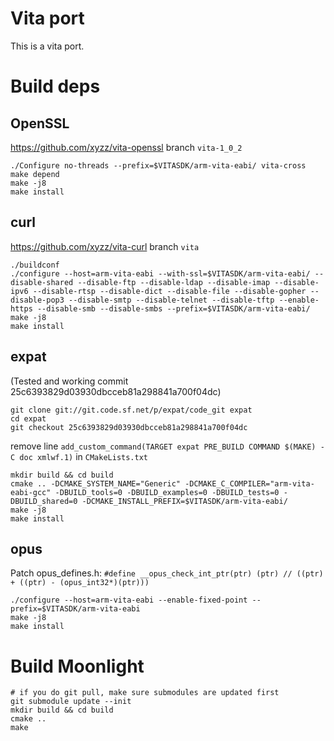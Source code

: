 # Vita port

This is a vita port.

# Build deps

## OpenSSL

https://github.com/xyzz/vita-openssl branch `vita-1_0_2`

```
./Configure no-threads --prefix=$VITASDK/arm-vita-eabi/ vita-cross
make depend
make -j8
make install
```

## curl

https://github.com/xyzz/vita-curl branch `vita`


```
./buildconf
./configure --host=arm-vita-eabi --with-ssl=$VITASDK/arm-vita-eabi/ --disable-shared --disable-ftp --disable-ldap --disable-imap --disable-ipv6 --disable-rtsp --disable-dict --disable-file --disable-gopher --disable-pop3 --disable-smtp --disable-telnet --disable-tftp --enable-https --disable-smb --disable-smbs --prefix=$VITASDK/arm-vita-eabi/
make -j8
make install
```

## expat

(Tested and working commit 25c6393829d03930dbcceb81a298841a700f04dc)

```
git clone git://git.code.sf.net/p/expat/code_git expat
cd expat
git checkout 25c6393829d03930dbcceb81a298841a700f04dc
```

remove line `add_custom_command(TARGET expat PRE_BUILD COMMAND $(MAKE) -C doc xmlwf.1)` in `CMakeLists.txt`

```
mkdir build && cd build
cmake .. -DCMAKE_SYSTEM_NAME="Generic" -DCMAKE_C_COMPILER="arm-vita-eabi-gcc" -DBUILD_tools=0 -DBUILD_examples=0 -DBUILD_tests=0 -DBUILD_shared=0 -DCMAKE_INSTALL_PREFIX=$VITASDK/arm-vita-eabi/
make -j8
make install
```

## opus

Patch opus_defines.h: `#define __opus_check_int_ptr(ptr) (ptr) // ((ptr) + ((ptr) - (opus_int32*)(ptr)))`

```
./configure --host=arm-vita-eabi --enable-fixed-point --prefix=$VITASDK/arm-vita-eabi
make -j8
make install
```

# Build Moonlight

```
# if you do git pull, make sure submodules are updated first
git submodule update --init
mkdir build && cd build
cmake ..
make
```
